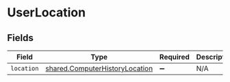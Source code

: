 # UserLocation


## Fields

| Field                                                                            | Type                                                                             | Required                                                                         | Description                                                                      |
| -------------------------------------------------------------------------------- | -------------------------------------------------------------------------------- | -------------------------------------------------------------------------------- | -------------------------------------------------------------------------------- |
| `location`                                                                       | [shared.ComputerHistoryLocation](../../models/shared/computerhistorylocation.md) | :heavy_minus_sign:                                                               | N/A                                                                              |